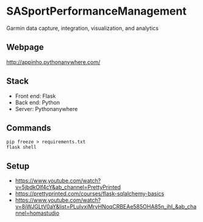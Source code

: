 # SASportPerformanceManagement
Garmin data capture, integration, visualization, and analytics

## Webpage

http://appinho.pythonanywhere.com/

## Stack
- Front end: Flask
- Back end: Python
- Server: Pythonanywhere

## Commands

```
pip freeze > requirements.txt
flask shell
```

## Setup
* https://www.youtube.com/watch?v=5jbdkOlf4cY&ab_channel=PrettyPrinted
* https://prettyprinted.com/courses/flask-sqlalchemy-basics
* https://www.youtube.com/watch?v=8iWJGLtV0aY&list=PLulvxiMryHNoqCRBEAe585OHA85n_ihI_&ab_channel=homastudio